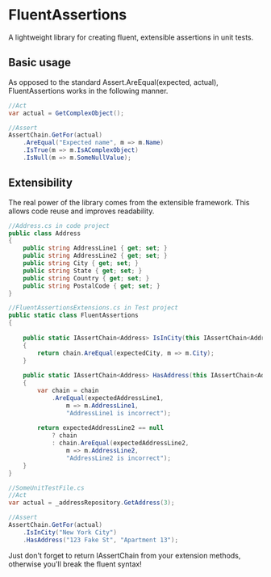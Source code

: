 # FluentAssertions
A lightweight library for creating fluent, extensible assertions in unit tests.

## Basic usage
As opposed to the standard Assert.AreEqual(expected, actual), FluentAssertions works 
in the following manner.

```csharp
//Act
var actual = GetComplexObject();

//Assert
AssertChain.GetFor(actual)
    .AreEqual("Expected name", m => m.Name)
    .IsTrue(m => m.IsAComplexObject)
    .IsNull(m => m.SomeNullValue);
```

## Extensibility
The real power of the library comes from the extensible framework. This allows code reuse
and improves readability.

```csharp
//Address.cs in code project
public class Address
{
    public string AddressLine1 { get; set; }
    public string AddressLine2 { get; set; }
    public string City { get; set; }
    public string State { get; set; }
    public string Country { get; set; }
    public string PostalCode { get; set; }   
}

//FluentAssertionsExtensions.cs in Test project
public static class FluentAssertions
{
    
    public static IAssertChain<Address> IsInCity(this IAssertChain<Address> chain, string expectedCity) 
    {
        return chain.AreEqual(expectedCity, m => m.City);
    }
    
    public static IAssertChain<Address> HasAddress(this IAssertChain<Address> chain, string expectedAddressLine1, string expectedAddressLine2 = null) 
    {
        var chain = chain
            .AreEqual(expectedAddressLine1, 
                m => m.AddressLine1, 
                "AddressLine1 is incorrect");
                
        return expectedAddressLine2 == null
            ? chain
            : chain.AreEqual(expectedAddressLine2, 
                m => m.AddressLine2,
                "AddressLine2 is incorrect");
    }
}

//SomeUnitTestFile.cs
//Act
var actual = _addressRepository.GetAddress(3);

//Assert
AssertChain.GetFor(actual)
    .IsInCity("New York City")
    .HasAddress("123 Fake St", "Apartment 13");
```
Just don't forget to return IAssertChain<T> from your extension methods, otherwise you'll break the 
fluent syntax!